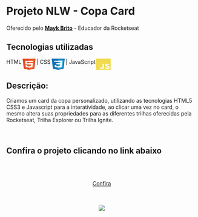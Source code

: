 
<h1>Projeto NLW - Copa Card</h1>
<p>Oferecido pelo <strong><a href="https://www.linkedin.com/in/maykbrito/" target="_blank">Mayk Brito</a></strong> - Educador da Rocketseat</p>

<h2>Tecnologias utilizadas</h2>
<div style="display:flex">
HTML <img align="center" alt="HTML" height="30" width="40" src="https://raw.githubusercontent.com/devicons/devicon/master/icons/html5/html5-original.svg"> |
CSS <img align="center" alt="CSS" height="30" width="40" src="https://raw.githubusercontent.com/devicons/devicon/master/icons/css3/css3-original.svg"> |
JavaScript <img align="center" alt="JS" height="30" width="40" src="https://raw.githubusercontent.com/devicons/devicon/master/icons/javascript/javascript-plain.svg">
</div>

<h2>Descrição:</h2>
<p>Criamos um card da copa personalizado, utilizando as tecnologias HTML5 CSS3 e Javascript para a interatividade, ao clicar uma vez no card, o mesmo altera suas propriedades para as diferentes trilhas oferecidas pela Rocketseat, Trilha Explorer ou Trilha Ignite. </p>

<br>
<h2>Confira o projeto clicando no link abaixo</h2>
<br><br>
<a align="center" href="https://romeoliveirasantos.github.io/NLW-world-cup-card/" target="_blank"><p>Confira</p></a>
<br><br>
<div align="center">
<img src="https://iili.io/b70poP.md.png" border="0">
</div>
